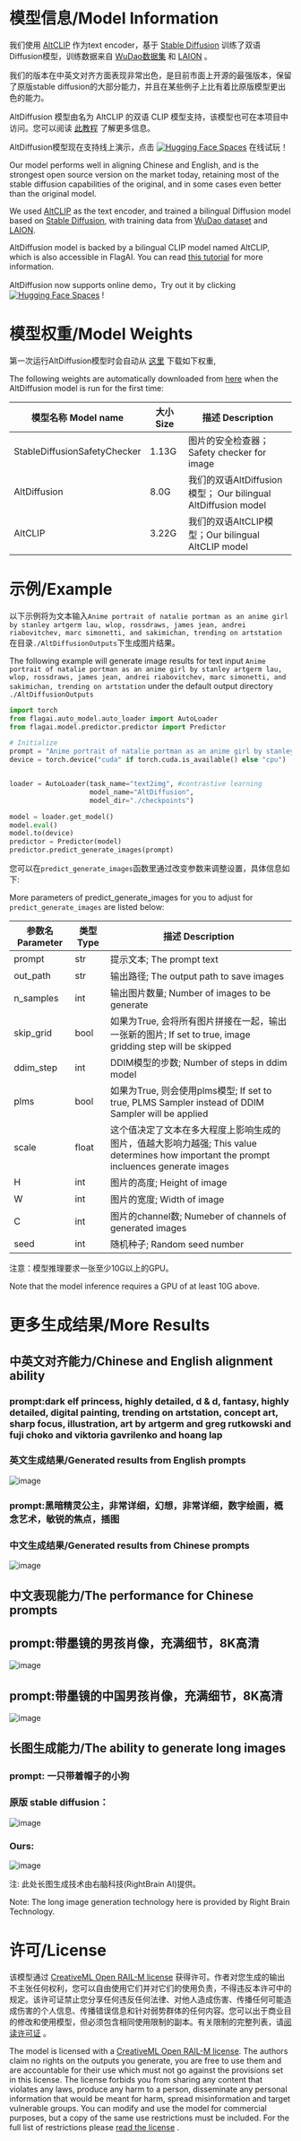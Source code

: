 
#  模型信息/Model Information

我们使用 [AltCLIP](https://github.com/FlagAI-Open/FlagAI/tree/master/examples/AltCLIP/README.md) 作为text encoder，基于 [Stable Diffusion](https://huggingface.co/CompVis/stable-diffusion) 训练了双语Diffusion模型，训练数据来自 [WuDao数据集](https://data.baai.ac.cn/details/WuDaoCorporaText) 和 [LAION](https://huggingface.co/datasets/ChristophSchuhmann/improved_aesthetics_6plus) 。

我们的版本在中英文对齐方面表现非常出色，是目前市面上开源的最强版本，保留了原版stable diffusion的大部分能力，并且在某些例子上比有着比原版模型更出色的能力。

AltDiffusion 模型由名为 AltCLIP 的双语 CLIP 模型支持，该模型也可在本项目中访问。您可以阅读 [此教程](https://github.com/FlagAI-Open/FlagAI/tree/master/examples/AltCLIP/README.md) 了解更多信息。

AltDiffusion模型现在支持线上演示，点击 [![Hugging Face Spaces](https://img.shields.io/badge/%F0%9F%A4%97%20Hugging%20Face-Spaces-blue)](https://huggingface.co/spaces/BAAI/FlagStudio) 在线试玩！

Our model performs well in aligning Chinese and English, and is the strongest open source version on the market today, retaining most of the stable diffusion capabilities of the original, and in some cases even better than the original model.

We used [AltCLIP](https://github.com/FlagAI-Open/FlagAI/tree/master/examples/AltCLIP/README.md) as the text encoder, and trained a bilingual Diffusion model based on [Stable Diffusion](https://huggingface.co/CompVis/stable-diffusion), with training data from [WuDao dataset](https://data.baai.ac.cn/details/WuDaoCorporaText) and [LAION](https://huggingface.co/datasets/laion/laion2B-en).

AltDiffusion model is backed by a bilingual CLIP model named AltCLIP, which is also accessible in FlagAI. You can read [this tutorial](https://github.com/FlagAI-Open/FlagAI/tree/master/examples/AltCLIP/README.md) for more information. 

AltDiffusion now supports online demo，Try out it by clicking [![Hugging Face Spaces](https://img.shields.io/badge/%F0%9F%A4%97%20Hugging%20Face-Spaces-blue)](https://huggingface.co/spaces/BAAI/FlagStudio) !

# 模型权重/Model Weights

第一次运行AltDiffusion模型时会自动从 [这里](https://model.baai.ac.cn/model-detail/100076)  下载如下权重,  

The following weights are automatically downloaded from [here](https://model.baai.ac.cn/model-detail/100076) when the AltDiffusion model is run for the first time: 

| 模型名称 Model name              | 大小 Size | 描述 Description                                        |
|------------------------------|---------|-------------------------------------------------------|
| StableDiffusionSafetyChecker | 1.13G   | 图片的安全检查器；Safety checker for image                     |
| AltDiffusion                 | 8.0G    | 我们的双语AltDiffusion模型； Our bilingual AltDiffusion model |
| AltCLIP                      | 3.22G   | 我们的双语AltCLIP模型；Our bilingual AltCLIP model            |


# 示例/Example

以下示例将为文本输入`Anime portrait of natalie portman as an anime girl by stanley artgerm lau, wlop, rossdraws, james jean, andrei riabovitchev, marc simonetti, and sakimichan, trending on artstation` 在目录`./AltDiffusionOutputs`下生成图片结果。

The following example will generate image results for text input `Anime portrait of natalie portman as an anime girl by stanley artgerm lau, wlop, rossdraws, james jean, andrei riabovitchev, marc simonetti, and sakimichan, trending on artstation` under the default output directory `./AltDiffusionOutputs`

```python
import torch
from flagai.auto_model.auto_loader import AutoLoader
from flagai.model.predictor.predictor import Predictor

# Initialize 
prompt = "Anime portrait of natalie portman as an anime girl by stanley artgerm lau, wlop, rossdraws, james jean, andrei riabovitchev, marc simonetti, and sakimichan, trending on artstation"
device = torch.device("cuda" if torch.cuda.is_available() else "cpu")


loader = AutoLoader(task_name="text2img", #contrastive learning
                    model_name="AltDiffusion",
                    model_dir="./checkpoints")

model = loader.get_model()
model.eval()
model.to(device)
predictor = Predictor(model)
predictor.predict_generate_images(prompt)
```


您可以在`predict_generate_images`函数里通过改变参数来调整设置，具体信息如下:

More parameters of predict_generate_images for you to adjust for `predict_generate_images` are listed below:


| 参数名 Parameter             | 类型 Type | 描述 Description                                        |
|--------------------------------|------------|-------------------------------------------------------|
| prompt | str   | 提示文本; The prompt text                    |
| out_path | str   | 输出路径; The output path to save images                  |
| n_samples | int   | 输出图片数量; Number of images to be generate                   |
| skip_grid | bool   | 如果为True, 会将所有图片拼接在一起，输出一张新的图片; If set to true, image gridding step will be skipped                    |
| ddim_step | int   | DDIM模型的步数; Number of steps in ddim model                    |
| plms | bool  | 如果为True, 则会使用plms模型; If set to true, PLMS Sampler instead of DDIM Sampler will be applied                    |
| scale | float   | 这个值决定了文本在多大程度上影响生成的图片，值越大影响力越强; This value determines how important the prompt incluences generate images                    |
| H | int   | 图片的高度; Height of image                    |
| W | int   | 图片的宽度; Width of image                    |
| C | int   | 图片的channel数; Numeber of channels of generated images                    |
| seed | int   | 随机种子; Random seed number                     |

注意：模型推理要求一张至少10G以上的GPU。

Note that the model inference requires a GPU of at least 10G above.


# 更多生成结果/More Results

## 中英文对齐能力/Chinese and English alignment ability

### prompt:dark elf princess, highly detailed, d & d, fantasy, highly detailed, digital painting, trending on artstation, concept art, sharp focus, illustration, art by artgerm and greg rutkowski and fuji choko and viktoria gavrilenko and hoang lap
### 英文生成结果/Generated results from English prompts

![image](./imgs/en_暗黑精灵.png)

### prompt:黑暗精灵公主，非常详细，幻想，非常详细，数字绘画，概念艺术，敏锐的焦点，插图
### 中文生成结果/Generated results from Chinese prompts
![image](./imgs/cn_暗黑精灵.png)

## 中文表现能力/The performance for Chinese prompts

## prompt:带墨镜的男孩肖像，充满细节，8K高清
![image](./imgs/小男孩.png)


## prompt:带墨镜的中国男孩肖像，充满细节，8K高清
![image](./imgs/cn_小男孩.png)

## 长图生成能力/The ability to generate long images

### prompt: 一只带着帽子的小狗 
### 原版 stable diffusion：
![image](./imgs/多尺度狗（不好）.png)

### Ours:
![image](./imgs/多尺度狗（好）.png)

注: 此处长图生成技术由右脑科技(RightBrain AI)提供。

Note: The long image generation technology here is provided by Right Brain Technology.

# 许可/License

该模型通过 [CreativeML Open RAIL-M license](https://huggingface.co/spaces/CompVis/stable-diffusion-license) 获得许可。作者对您生成的输出不主张任何权利，您可以自由使用它们并对它们的使用负责，不得违反本许可中的规定。该许可证禁止您分享任何违反任何法律、对他人造成伤害、传播任何可能造成伤害的个人信息、传播错误信息和针对弱势群体的任何内容。您可以出于商业目的修改和使用模型，但必须包含相同使用限制的副本。有关限制的完整列表，请[阅读许可证](https://huggingface.co/spaces/CompVis/stable-diffusion-license) 。

The model is licensed with a [CreativeML Open RAIL-M license](https://huggingface.co/spaces/CompVis/stable-diffusion-license). The authors claim no rights on the outputs you generate, you are free to use them and are accountable for their use which must not go against the provisions set in this license. The license forbids you from sharing any content that violates any laws, produce any harm to a person, disseminate any personal information that would be meant for harm, spread misinformation and target vulnerable groups. You can modify and use the model for commercial purposes, but a copy of the same use restrictions must be included. For the full list of restrictions please [read the license](https://huggingface.co/spaces/CompVis/stable-diffusion-license) .